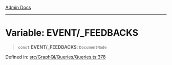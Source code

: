 [Admin Docs](/)

***

# Variable: EVENT/_FEEDBACKS

> `const` **EVENT/_FEEDBACKS**: `DocumentNode`

Defined in: [src/GraphQl/Queries/Queries.ts:378](https://github.com/PalisadoesFoundation/talawa-admin/blob/main/src/GraphQl/Queries/Queries.ts#L378)

